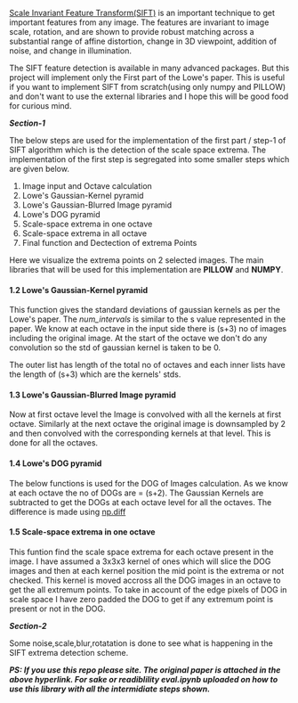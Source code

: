 [Scale Invariant Feature Transform(SIFT)](https://www.cs.ubc.ca/~lowe/papers/ijcv04.pdf) is an important technique to get important features from any image. The features are invariant to image scale, rotation, and are shown to provide robust matching across a substantial range of affine distortion, change in 3D viewpoint, addition of noise, and change in illumination. 


The SIFT feature detection is available in many advanced packages. But this project will implement only the First part of the Lowe's paper. This is useful if you want to implement SIFT from scratch(using only numpy and PILLOW) and don't want to use the external libraries and I hope this will be good food for curious mind.


***Section-1***

The below steps are used for the implementation of the first part / step-1 of SIFT algorithm which is the detection of the scale space extrema. The implementation of the first step is segregated into some smaller steps which are given below.  

1. Image input and Octave calculation
2. Lowe's Gaussian-Kernel pyramid 
3. Lowe's Gaussian-Blurred Image pyramid 
4. Lowe's DOG pyramid
5. Scale-space extrema in one octave
6. Scale-space extrema in all octave
7. Final function and Dectection of extrema Points


Here we visualize the extrema points on 2 selected images. The main libraries that will be used for this implementation are **PILLOW** and **NUMPY**.

#### 1.2 Lowe's Gaussian-Kernel pyramid

This function gives the standard deviations of gaussian kernels as per the Lowe's paper. The *num_intervals* is similar to the s value represented in the paper. We know at each octave in the input side there is (s+3) no of images including the original image. At the start of the octave we don't do any convolution so the std of gaussian kernel is taken to be 0.

The outer list has length of the total no of octaves and each inner lists have the length of (s+3) which are the kernels' stds. 

#### 1.3 Lowe's Gaussian-Blurred Image pyramid 

Now at first octave level the Image is convolved with all the kernels at first octave. Similarly at the next octave the original image is downsampled by 2 and then convolved with the corresponding kernels at that level. This is done for all the octaves.

#### 1.4 Lowe's DOG pyramid

The below functions is used for the DOG of Images calculation. As we know at each octave the no of DOGs are = (s+2). The Gaussian Kernels are subtracted to get the DOGs at each octave level for all the octaves. The difference is made using [np.diff](https://numpy.org/doc/stable/reference/generated/numpy.diff.html)

#### 1.5 Scale-space extrema in one octave

This funtion find the scale space extrema for each octave present in the image. I have assumed a 3x3x3 kernel of ones which will slice the DOG images and then at each kernel position the mid point is the extrema or not checked. This kernel is moved accross all the DOG images in an octave to get the all extremum points. To take in account of the edge pixels of DOG in scale space I have zero padded the DOG to get if any extremum point is present or not in the DOG.

***Section-2***

Some noise,scale,blur,rotatation is done to see what is happening in the SIFT extrema detection scheme.


***PS: If you use this repo please site. The original paper is attached in the above hyperlink. For sake or readiblility eval.ipynb uploaded on how to use this library with all the intermidiate steps shown.*** 
